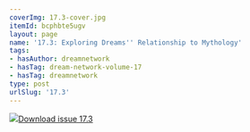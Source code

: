 ```yaml
---
coverImg: 17.3-cover.jpg
itemId: bcphbte5ugv
layout: page
name: '17.3: Exploring Dreams'' Relationship to Mythology'
tags:
- hasAuthor: dreamnetwork
- hasTag: dream-network-volume-17
- hasTag: dreamnetwork
type: post
urlSlug: '17.3'
---
```

<img class="card-journal-img" src="../images/17.3-rect.jpg"/><a href="../files/pdfs/Volume_17/17.3-Dream-Network-Vol-17-No-3.pdf" download="">Download issue 17.3</a>